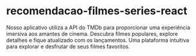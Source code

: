 # recomendacao-filmes-series-react
Nosso aplicativo utiliza a API do TMDb para proporcionar uma experiência imersiva aos amantes de cinema. Descubra filmes populares, explore detalhes e fique atualizado com os lançamentos. Uma plataforma intuitiva para explorar e desfrutar de seus filmes favoritos.
